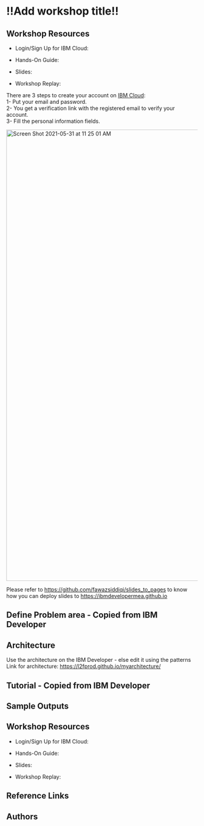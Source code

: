 # !!Add workshop title!!

## Workshop Resources

- Login/Sign Up for IBM Cloud: <Link>
  
- Hands-On Guide: <Link>

- Slides: <Link>

- Workshop Replay: <Link>
  
There are 3 steps to create your account on [IBM Cloud](<PUT TRACK LINK HERE>): <br>
1- Put your email and password. <br>
2- You get a verification link with the registered email to verify your account. <br>
3- Fill the personal information fields. <br>
  
<img width="1188" alt="Screen Shot 2021-05-31 at 11 25 01 AM" src="https://user-images.githubusercontent.com/15332386/120156441-0769d980-c203-11eb-8cb3-29f4a8d5616a.png">

Please refer to https://github.com/fawazsiddiqi/slides_to_pages to know how you can deploy slides to https://ibmdevelopermea.github.io

## Define Problem area - Copied from IBM Developer

## Architecture 
  
  Use the architecture on the IBM Developer - else edit it using the patterns 
  Link for architecture: https://l2fprod.github.io/myarchitecture/ 

## Tutorial - Copied from IBM Developer

## Sample Outputs

## Workshop Resources

- Login/Sign Up for IBM Cloud: <Link>

- Hands-On Guide: <Link>

- Slides: <Link>

- Workshop Replay: <Link>


## Reference Links

## Authors
